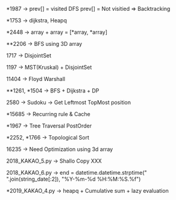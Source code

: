 *1987 -> prev[] = visited DFS prev[] = Not visitied => Backtracking

*1753 -> dijkstra, Heapq

*2448 -> array + array = [*array, *array]

**2206 -> BFS using 3D array

1717 -> DisjointSet

1197 -> MST(Kruskal) + DisjointSet

11404 -> Floyd Warshall 

**1261, *1504 -> BFS + Dijkstra + DP

2580 -> Sudoku -> Get Leftmost TopMost position

*15685 -> Recurring rule & Cache

*1967 -> Tree Traversal PostOrder

*2252, *1766 -> Topological Sort

16235 -> Need Optimization using 3d array

2018_KAKAO_5.py -> Shallo Copy XXX

2018_KAKAO_6.py -> end = datetime.datetime.strptime(" ".join(string_date[:2]), "%Y-%m-%d %H:%M:%S.%f")

*2019_KAKAO_4.py -> heapq + Cumulative sum + lazy evaluation
